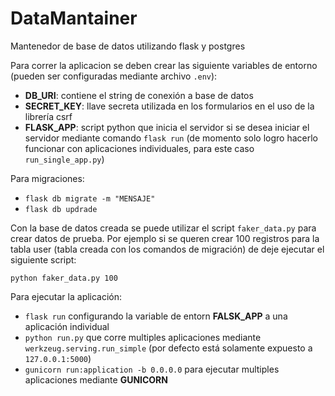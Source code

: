 # DataMantainer
Mantenedor de base de datos utilizando flask y postgres

Para correr la aplicacion se deben crear las siguiente variables de entorno (pueden ser configuradas mediante archivo `.env`):

 - **DB_URI**: contiene el string de conexión a base de datos
 - **SECRET_KEY**: llave secreta utilizada en los formularios en el uso de la librería csrf
 - **FLASK_APP**: script python que inicia el servidor si se desea iniciar el servidor mediante comando `flask run` (de momento solo logro hacerlo funcionar con aplicaciones individuales, para este caso `run_single_app.py`)

Para migraciones:

 - `flask db migrate -m "MENSAJE"`
 - `flask db updrade`

Con la base de datos creada se puede utilizar el script `faker_data.py` para crear datos de prueba. Por ejemplo si se queren crear 100 registros para la tabla user (tabla creada con los comandos de migración) de deje ejecutar el siguiente script:

`python faker_data.py 100`

Para ejecutar la aplicación:

 - `flask run` configurando la variable de entorn **FALSK_APP** a una aplicación individual
 - `python run.py` que corre multiples aplicaciones mediante `werkzeug.serving.run_simple` (por defecto está solamente expuesto a `127.0.0.1:5000`)
 - `gunicorn run:application -b 0.0.0.0` para ejecutar multiples aplicaciones mediante **GUNICORN**